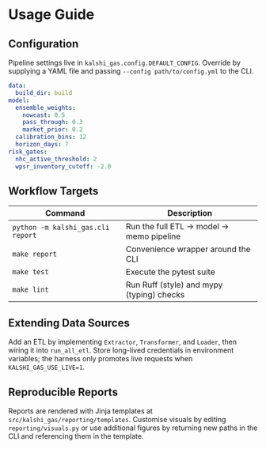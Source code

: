 # Usage Guide

## Configuration

Pipeline settings live in `kalshi_gas.config.DEFAULT_CONFIG`. Override by supplying a YAML file and passing `--config path/to/config.yml` to the CLI.

```yaml
data:
  build_dir: build
model:
  ensemble_weights:
    nowcast: 0.5
    pass_through: 0.3
    market_prior: 0.2
  calibration_bins: 12
  horizon_days: 7
risk_gates:
  nhc_active_threshold: 2
  wpsr_inventory_cutoff: -2.0
```

## Workflow Targets

| Command | Description |
| --- | --- |
| `python -m kalshi_gas.cli report` | Run the full ETL → model → memo pipeline |
| `make report` | Convenience wrapper around the CLI |
| `make test` | Execute the pytest suite |
| `make lint` | Run Ruff (style) and mypy (typing) checks |

## Extending Data Sources

Add an ETL by implementing `Extractor`, `Transformer`, and `Loader`, then wiring it into `run_all_etl`. Store long-lived credentials in environment variables; the harness only promotes live requests when `KALSHI_GAS_USE_LIVE=1`.

## Reproducible Reports

Reports are rendered with Jinja templates at `src/kalshi_gas/reporting/templates`. Customise visuals by editing `reporting/visuals.py` or use additional figures by returning new paths in the CLI and referencing them in the template.
